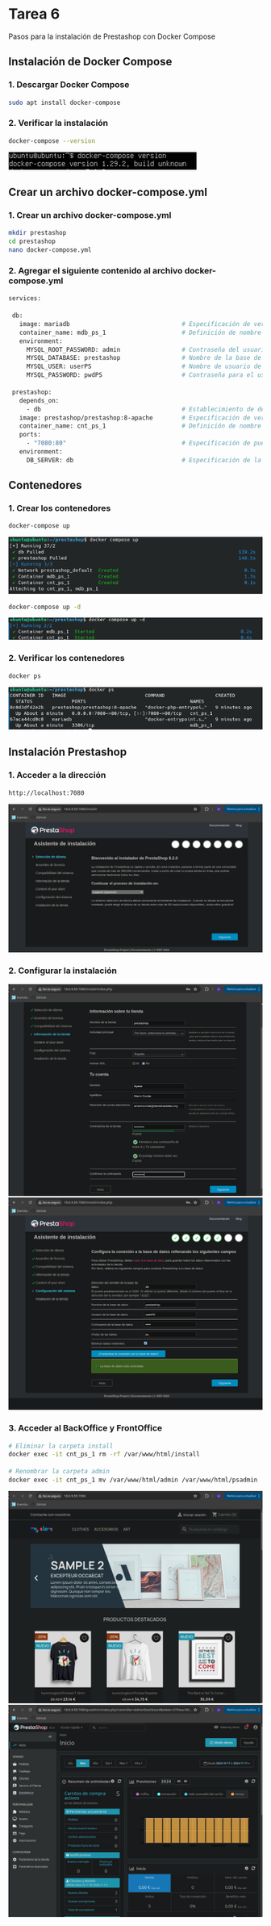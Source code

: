 # Tarea 6

Pasos para la instalación de Prestashop con Docker Compose

## Instalación de Docker Compose

### 1. Descargar Docker Compose

```bash
sudo apt install docker-compose
```
### 2. Verificar la instalación

```bash
docker-compose --version
```
![Screenshot_20241111_085534.png](img/Screenshot_20241111_085534.png)

## Crear un archivo docker-compose.yml

### 1. Crear un archivo docker-compose.yml

```bash
mkdir prestashop
cd prestashop
nano docker-compose.yml
```
### 2. Agregar el siguiente contenido al archivo docker-compose.yml

```bash
services:

 db:
   image: mariadb                               # Especificación de version para la imagen de MariaDB
   container_name: mdb_ps_1                     # Definición de nombre del contenedor
   environment:
     MYSQL_ROOT_PASSWORD: admin                 # Contraseña del usuario root
     MYSQL_DATABASE: prestashop                 # Nombre de la base de datos 
     MYSQL_USER: userPS                         # Nombre de usuario de la base de datos 
     MYSQL_PASSWORD: pwdPS                      # Contraseña para el usuario

 prestashop:
   depends_on:
     - db                                       # Establecimiento de dependencia a la base de datos
   image: prestashop/prestashop:8-apache        # Especificación de version para la imagen de Prestashop
   container_name: cnt_ps_1                     # Definición de nombre del contenedor
   ports:
     - "7080:80"                                # Especificación de puerto para el servicio
   environment:
     DB_SERVER: db                              # Especificación de la base de datos a usar
```
## Contenedores

### 1. Crear los contenedores

```bash
docker-compose up
```
![Screenshot_20241111_091231.png](img/Screenshot_20241111_091231.png)

```bash
docker-compose up -d
```
![Screenshot_20241111_091750.png](img/Screenshot_20241111_091750.png)

### 2. Verificar los contenedores

```bash
docker ps
```
![Screenshot_20241111_091908.png](img/Screenshot_20241111_091908.png)

## Instalación Prestashop

### 1. Acceder a la dirección
```bash
http://localhost:7080
```
![Screenshot_20241111_092458.png](img/Screenshot_20241111_092458.png)

### 2. Configurar la instalación
![Screenshot_20241111_093010.png](img/Screenshot_20241111_093010.png)
![Screenshot_20241111_093658.png](img/Screenshot_20241111_093658.png)

### 3. Acceder al BackOffice y FrontOffice
```bash
# Eliminar la carpeta install 
docker exec -it cnt_ps_1 rm -rf /var/www/html/install

# Renombrar la carpeta admin
docker exec -it cnt_ps_1 mv /var/www/html/admin /var/www/html/psadmin
```
![Screenshot_20241111_094728.png](img/Screenshot_20241111_094728.png)
![Screenshot_20241111_094952.png](img/Screenshot_20241111_094952.png)